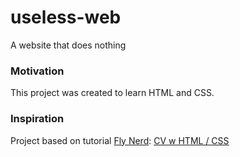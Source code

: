 # useless-web
A website that does nothing

### Motivation
This project was created to learn HTML and CSS.

### Inspiration
Project based on tutorial [Fly Nerd](https://www.flynerd.pl/): [CV w HTML / CSS](https://www.flynerd.pl/2018/12/ta-strona-nie-ma-sensu-prosty-tutorial-html-i-css.html)
